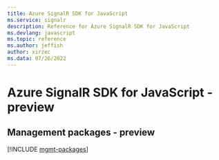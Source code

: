 ```yaml
---
title: Azure SignalR SDK for JavaScript
ms.service: signalr
description: Reference for Azure SignalR SDK for JavaScript
ms.devlang: javascript
ms.topic: reference
ms.author: jeffish
author: xirzec
ms.data: 07/26/2022
---
```

# Azure SignalR SDK for JavaScript - preview

## Management packages - preview
[!INCLUDE [mgmt-packages](signalr-mgmt-index.md)]
